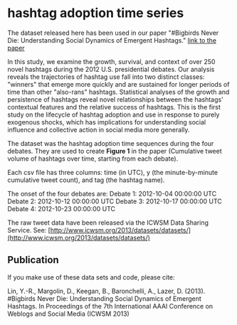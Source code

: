 # hashtag adoption time series

The dataset released here has been used in our paper "#Bigbirds Never Die: Understanding Social Dynamics of Emergent Hashtags." [link to the paper](https://www.aaai.org/ocs/index.php/ICWSM/ICWSM13/paper/view/6083/6376)

In this study, we examine the growth, survival, and context of over 250 novel hashtags during the 2012 U.S. presidential debates. Our analysis reveals the trajectories of hashtag use fall into two distinct classes: "winners" that emerge more quickly and are sustained for longer periods of time than other "also-rans" hashtags. Statistical analyses of the growth and persistence of hashtags reveal novel relationships between the hashtags' contextual features and the relative success of hashtags. This is the first study on the lifecycle of hashtag adoption and use in response to purely exogenous shocks, which has implications for understanding social influence and collective action in social media more generally.

The dataset was the hashtag adoption time sequences during the four debates. They are used to create **Figure 1** in the paper  (Cumulative tweet volume of hashtags over time, starting from each debate). 

Each csv file has three columns:
time (in UTC), y (the minute-by-minute cumulative tweet count), and tag (the hashtag name).

The onset of the four debates are:
Debate 1: 2012-10-04 00:00:00 UTC
Debate 2: 2012-10-12 00:00:00 UTC
Debate 3: 2012-10-17 00:00:00 UTC
Debate 4: 2012-10-23 00:00:00 UTC

The raw tweet data have been released via the ICWSM Data Sharing Service. See: 
[http://www.icwsm.org/2013/datasets/datasets/](http://www.icwsm.org/2013/datasets/datasets/)

## Publication
If you make use of these data sets and code, please cite:

Lin, Y.-R., Margolin, D., Keegan, B., Baronchelli, A., Lazer, D. (2013). #Bigbirds Never Die: Understanding Social Dynamics of Emergent Hashtags. In Proceedings of the 7th International AAAI Conference on Weblogs and Social Media (ICWSM 2013) 